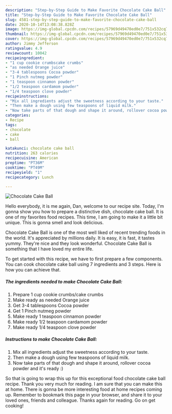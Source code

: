 ```yaml
---
description: "Step-by-Step Guide to Make Favorite Chocolate Cake Ball"
title: "Step-by-Step Guide to Make Favorite Chocolate Cake Ball"
slug: 4581-step-by-step-guide-to-make-favorite-chocolate-cake-ball
date: 2020-10-14T13:08:38.828Z
image: https://img-global.cpcdn.com/recipes/57969d49470ed0e7/751x532cq70/chocolate-cake-ball-recipe-main-photo.jpg
thumbnail: https://img-global.cpcdn.com/recipes/57969d49470ed0e7/751x532cq70/chocolate-cake-ball-recipe-main-photo.jpg
cover: https://img-global.cpcdn.com/recipes/57969d49470ed0e7/751x532cq70/chocolate-cake-ball-recipe-main-photo.jpg
author: Jimmy Jefferson
ratingvalue: 4.9
reviewcount: 10042
recipeingredient:
- "1 cup cookie crumbscake crumbs"
- "as needed Orange juice"
- "3-4 tablespoons Cocoa powder"
- "1 Pinch nutmeg powder"
- "1 teaspoon cinnamon powder"
- "1/2 teaspoon cardamom powder"
- "1/4 teaspoon clove powder"
recipeinstructions:
- "Mix all ingredients adjust the sweetness according to your taste."
- "Then make a dough using few teaspoons of liquid milk."
- "Now take parts of that dough and shape it around, rollover cocoa powder and it&#39;s ready :)"
categories:
- Recipe
tags:
- chocolate
- cake
- ball

katakunci: chocolate cake ball 
nutrition: 263 calories
recipecuisine: American
preptime: "PT36M"
cooktime: "PT49M"
recipeyield: "1"
recipecategory: Lunch

---
```



![Chocolate Cake Ball](https://img-global.cpcdn.com/recipes/57969d49470ed0e7/751x532cq70/chocolate-cake-ball-recipe-main-photo.jpg)

Hello everybody, it is me again, Dan, welcome to our recipe site. Today, I'm gonna show you how to prepare a distinctive dish, chocolate cake ball. It is one of my favorites food recipes. This time, I am going to make it a little bit unique. This is gonna smell and look delicious.



Chocolate Cake Ball is one of the most well liked of recent trending foods in the world. It's appreciated by millions daily. It is easy, it is fast, it tastes yummy. They're nice and they look wonderful. Chocolate Cake Ball is something that I have loved my entire life.


To get started with this recipe, we have to first prepare a few components. You can cook chocolate cake ball using 7 ingredients and 3 steps. Here is how you can achieve that.

<!--inarticleads1-->

##### The ingredients needed to make Chocolate Cake Ball:

1. Prepare 1 cup cookie crumbs/cake crumbs
1. Make ready as needed Orange juice
1. Get 3-4 tablespoons Cocoa powder
1. Get 1 Pinch nutmeg powder
1. Make ready 1 teaspoon cinnamon powder
1. Make ready 1/2 teaspoon cardamom powder
1. Make ready 1/4 teaspoon clove powder




<!--inarticleads2-->

##### Instructions to make Chocolate Cake Ball:

1. Mix all ingredients adjust the sweetness according to your taste.
1. Then make a dough using few teaspoons of liquid milk.
1. Now take parts of that dough and shape it around, rollover cocoa powder and it&#39;s ready :)




So that is going to wrap this up for this exceptional food chocolate cake ball recipe. Thank you very much for reading. I am sure that you can make this at home. There is gonna be more interesting food at home recipes coming up. Remember to bookmark this page in your browser, and share it to your loved ones, friends and colleague. Thanks again for reading. Go on get cooking!
